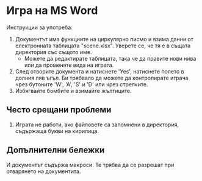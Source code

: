 # Игра на MS Word #

Инструкции за употреба: 
1. Документът има функциите на циркулярно писмо и взима данни от електронната таблицата "scene.xlsx". Уверете се, че тя е в същата директория със същото име.
    * Можете да редактирате таблицата, така че да правите нови нива или да променяте вида на играта.
2. След отворите документа и натиснете 'Yes', натиснете полето в долния ляв ъгъл. Би трябвало да можете да контролирате играча чрез бутоните 'W', 'A', 'S' и 'D' или чрез стрелките.
3. Избягвайте бомбите и взимайте жълтиците.
	
## Често срещани проблеми ##
1. Играта не работи, ако файловете са запомнени в директория, съдържаща букви на кирилица.
 
## Допълнителни бележки ##
И документът съдържа макроси. Те трябва да се разрешат при отварянето на документита.
